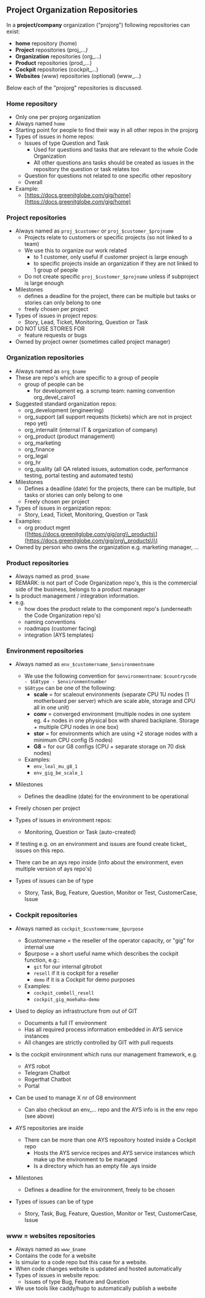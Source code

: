 ## Project Organization Repositories

In a **project/company** organization \("projorg"\) following repositories can exist:

* **home** repository \(home\)
* **Project** repositories \(proj\__...\)_
* **Organization** repositories \(org\_...\)
* **Product** repositories \(prod\_...\)
* **Cockpit** repositories \(cockpit\__..._\)
* **Websites** \(www\) repositories \(optional\) \(www\_...\)

Below each of the "projorg" repositories is discussed.

### Home repository

* Only one per projorg organization
* Always named `home`
* Starting point for people to find their way in all other repos in the projorg
* Types of issues in home repos:
  * Issues of type Question and Task
    * Used for questions and tasks that are relevant to the whole Code Organization
    * All other questions ans tasks should be created as issues in the repository the question or task relates too
  * Question for questions not related to one specific other repository
  * Overall
* Example:
  * [https://docs.greenitglobe.com/gig/home](https://docs.greenitglobe.com/gig/home)

### Project repositories

* Always named as `proj_$customer` or `proj_$customer_$projname`
  * Projects relate to customers or specific projects \(so not linked to a team\)
  * We use this to organize our work related
    * to 1 customer, only useful if customer project is large enough
    * to specific projects inside an organization if they are not linked to 1 group of people
  * Do not create specific `proj_$customer_$projname` unless if subproject is large enough
* Milestones
  * defines a deadline for the project, there can be multiple but tasks or stories can only belong to one
  * freely chosen per project
* Types of issues in project repos:
  * Story, Lead, Ticket, Monitoring, Question or Task
* DO NOT USE STORIES FOR
  * feature requests or bugs
* Owned by project owner \(sometimes called project manager\)

### Organization repositories

* Always named as `org_$name`
* These are repo's which are specific to a group of people
  * group of people can be
    * for development eg. a scrump team: naming convention org\_devel\_cairo1
* Suggested standard organization repos:
  * org\_development \(engineering\)
  * org\_support \(all support requests \(tickets\) which are not in project repo yet\)
  * org\_internalit \(internal IT & organization of company\)
  * org\_product \(product management\)
  * org\_marketing
  * org\_finance
  * org\_legal
  * org\_hr
  * org\_quality \(all QA related issues, automation code, performance testing, portal testing and automated tests\)
* Milestones
  * Defines a deadline \(date\) for the projects, there can be multiple, but tasks or stories can only belong to one
  * Freely chosen per project
* Types of issues in organization repos:
  * Story, Lead, Ticket, Monitoring, Question or Task
* Examples:
  * org product mgmt \([https://docs.greenitglobe.com/gig/org\\_products\](https://docs.greenitglobe.com/gig/org\_products\)\)
* Owned by person who owns the organization e.g. marketing manager, ...

### Product repositories

* Always named as prod`_$name`
* REMARK: is not part of Code Organization repo's, this is the commercial side of the business, belongs to a product manager
* Is product management / integration information.
* e.g.
  * how does the product relate to the component repo's \(underneath the Code Organization repo's\)
  * naming conventions
  * roadmaps \(customer facing\)
  * integration \(AYS templates\)

### Environment repositories

* Always named as `env_$customername_$environmentname`
  * We use the following convention for `$environmentname`: `$countrycode - $G8type - $environmentnumber`
  * `$G8type` can be one of the following:
    * **scale** = for scaleout environments \(separate CPU 1U nodes \(1 motherboard per server\) which are scale able, storage and CPU all in one unit\)
    * **conv** = converged environment \(multiple nodes in one system eg. 4+ nodes in one physical box with shared backplane. Storage + multiple CPU nodes in one box\)
    * **stor** = for environments which are using +2 storage nodes with a minimum CPU config \(5 nodes\)
    * **G8** = for our G8 configs \(CPU + separate storage on 70 disk nodes\)
  * Examples:
    * `env_leal_mu_g8_1`
    * `env_gig_be_scale_1`
* Milestones
  * Defines the deadline \(date\) for the environment to be operational
* Freely chosen per project
* Types of issues in environment repos:
  * Monitoring, Question or Task \(auto-created\)
* If testing e.g. on an environment and issues are found create ticket\_ issues on this repo.
* There can be an ays repo inside \(info about the environment, even multiple version of ays repo's\)
* Types of issues can be of type

  * Story, Task, Bug, Feature, Question, Monitor or Test, CustomerCase, Issue

* ### Cockpit repositories
* Always named as `cockpit_$customername_$purpose`

  * $customername = the reseller of the operator capacity, or "gig" for internal use
  * $purpose = a short useful name which describes the cockpit function, e.g.:
    * `git` for our internal gitrobot
    * `resell` if it is cockpit for a reseller
    * `demo` if it is a Cockpit for demo purposes
  * Examples:
    * `cockpit_combell_resell`
    * `cockpit_gig_moehaha-demo`

* Used to deploy an infrastructure from out of GIT

  * Documents a full IT environment
  * Has all required process information embedded in AYS service instances
  * All changes are strictly controlled by GIT with pull requests

* Is the cockpit environment which runs our management framework, e.g.
  * AYS robot
  * Telegram Chatbot
  * Rogerthat Chatbot
  * Portal
* Can be used to manage X nr of G8 environment
  * Can also checkout an env\_... repo and the AYS info is in the env repo \(see above\)
* AYS repositories are inside
  * There can be more than one AYS repository hosted inside a Cockpit repo
    * Hosts the AYS service recipes and AYS service instances which make up the environment to be managed
    * Is a directory which has an empty file .ays inside
* Milestones
  * Defines a deadline for the environment, freely to be chosen
* Types of issues can be of type
  * Story, Task, Bug, Feature, Question, Monitor or Test, CustomerCase, Issue

### www = websites repositories

* Always named as `www_$name`
* Contains the code for a website
* Is simular to a code repo but this case for a website.
* When code changes website is updated and hosted automatically
* Types of issues in website repos:
  * Issues of type Bug, Feature and Question
* We use tools like caddy/hugo to automatically publish a website



